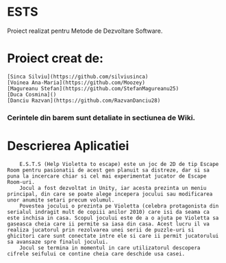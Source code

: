 # ESTS

Proiect realizat pentru Metode de Dezvoltare Software.

# Proiect creat de: 
	[Sinca Silviu](https://github.com/silviusinca)
	[Voinea Ana-Maria](https://github.com/Moozey)
	[Magureanu Stefan](https://github.com/StefanMagureanu25)
	[Duca Cosmina]()
	[Danciu Razvan](https://github.com/RazvanDanciu28)



### Cerintele din barem sunt detaliate in sectiunea de Wiki.

# Descrierea Aplicatiei
		E.S.T.S (Help Violetta to escape) este un joc de 2D de tip Escape Room pentru pasionatii de acest gen planuit sa distreze, dar si sa puna la incercare chiar si cel mai experimentat jucator de Escape Room-uri.
		Jocul a fost dezvoltat in Unity, iar acesta prezinta un meniu principal, din care se poate alege incepera jocului sau modificarea unor anumite setari precum volumul.
		Povestea jocului o prezinta pe Violetta (celebra protagonista din serialul indragit mult de copiii anilor 2010) care isi da seama ca este inchisa in casa. Scopul jocului este de a o ajuta pe Violetta sa gaseasca cheia care ii permite sa iasa din casa. Acest lucru il va realiza jucatorul prin rezolvarea unei serii de puzzle-uri si ghicitori care sunt conectate intre ele si care ii permit jucatorului sa avansaze spre finalul jocului.
		Jocul se termina in momentul in care utilizatorul descopera cifrele seifului ce contine cheia care deschide usa casei.
		
	
